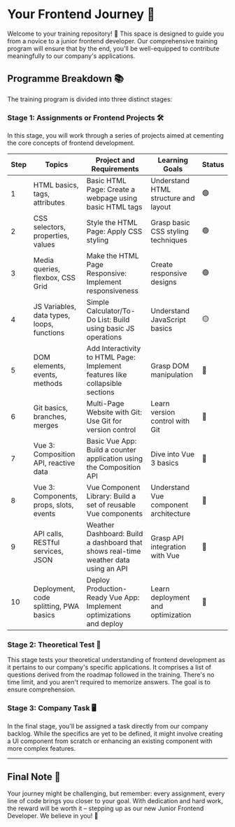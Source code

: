 # Your Frontend Journey 🚀

Welcome to your training repository! 🎉 This space is designed to guide you from a novice to a junior frontend developer. Our comprehensive training program will ensure that by the end, you'll be well-equipped to contribute meaningfully to our company's applications.

## Programme Breakdown 📚

The training program is divided into three distinct stages:

### Stage 1: Assignments or Frontend Projects 🛠️

In this stage, you will work through a series of projects aimed at cementing the core concepts of frontend development.

| Step | Topics                                       | Project and Requirements                                                                 | Learning Goals                        | Status      |
|------|----------------------------------------------|------------------------------------------------------------------------------------------|---------------------------------------|-------------|
| 1    | HTML basics, tags, attributes               | Basic HTML Page: Create a webpage using basic HTML tags                                  | Understand HTML structure and layout  | 🟢          |
| 2    | CSS selectors, properties, values           | Style the HTML Page: Apply CSS styling                                                   | Grasp basic CSS styling techniques    | 🟢          |
| 3    | Media queries, flexbox, CSS Grid            | Make the HTML Page Responsive: Implement responsiveness                                   | Create responsive designs             | 🟢          |
| 4    | JS Variables, data types, loops, functions  | Simple Calculator/To-Do List: Build using basic JS operations                            | Understand JavaScript basics          | 🟡          |
| 5    | DOM elements, events, methods                | Add Interactivity to HTML Page: Implement features like collapsible sections              | Grasp DOM manipulation                | 🛑          |
| 6    | Git basics, branches, merges                 | Multi-Page Website with Git: Use Git for version control                                 | Learn version control with Git        | 🛑          |
| 7    | Vue 3: Composition API, reactive data       | Basic Vue App: Build a counter application using the Composition API                     | Dive into Vue 3 basics                | 🛑          |
| 8    | Vue 3: Components, props, slots, events      | Vue Component Library: Build a set of reusable Vue components                            | Understand Vue component architecture | 🛑          |
| 9    | API calls, RESTful services, JSON            | Weather Dashboard: Build a dashboard that shows real-time weather data using an API       | Grasp API integration with Vue        | 🛑          |
| 10   | Deployment, code splitting, PWA basics      | Deploy Production-Ready Vue App: Implement optimizations and deploy                      | Learn deployment and optimization     | 🛑          |


### Stage 2: Theoretical Test 🧠

This stage tests your theoretical understanding of frontend development as it pertains to our company's specific applications. It comprises a list of questions derived from the roadmap followed in the training. There's no time limit, and you aren't required to memorize answers. The goal is to ensure comprehension.

### Stage 3: Company Task 🖥️

In the final stage, you'll be assigned a task directly from our company backlog. While the specifics are yet to be defined, it might involve creating a UI component from scratch or enhancing an existing component with more complex features.

---

## Final Note 🌟

Your journey might be challenging, but remember: every assignment, every line of code brings you closer to your goal. With dedication and hard work, the reward will be worth it – stepping up as our new Junior Frontend Developer. We believe in you! 🎊


